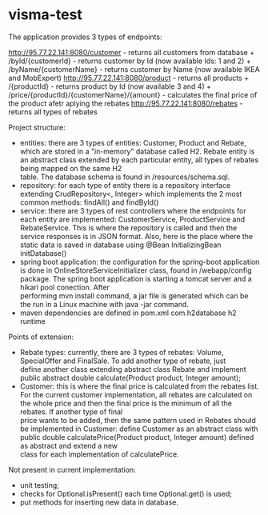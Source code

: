 # visma-test

The application provides 3 types of endpoints:

http://95.77.22.141:8080/customer - returns all customers from database 
      + /byId/{customerId} - returns customer by Id (now available Ids: 1 and 2)
      + /byName/{customerName} - returns customer by Name (now available IKEA and MobExpert)
http://95.77.22.141:8080/product - returns all products
      + /{productId} - returns product by Id (now available 3 and 4)
      + /price/{productId}/{customerName}/{amount} - calculates the final price of the product afetr aplying the rebates
http://95.77.22.141:8080/rebates - returns all types of rebates

Project structure:

  - entities: there are 3 types of entities: Customer, Product and Rebate, which are stored in a "in-memory" database called H2. 
              Rebate entity is an abstract class extended by each particular entity, all types of rebates being mapped on the same H2     
              table. The database schema is found in /resources/schema.sql.
  - repository: for each type of entity there is a repository interface extending CrudRepository<<EntityType>, Integer> which implements 
              the 2 most common methods: findAll() and findById()
  - service: there are 3 types of rest controllers where the endpoints for each entity are implemented: CustomerService, ProductService              and RebateService. This is where the repository is called and then the service responses is in JSON format. Also, here 
             is the place where the static data is saved in database using 
             @Bean
             InitializingBean init<EntityType>Database()
  - spring boot application: the configuration for the spring-boot application is done in OnlineStoreServiceInitializer class, found in                 /webapp/config package. The spring boot application is starting a tomcat server and a hikari pool conection. After       
                performing mvn install command, a jar file is generated which can be the run in a Linux machine with java -jar command.
  - maven dependencies are defined in pom.xml
              <dependency>
                  <groupId>com.h2database</groupId>
                  <artifactId>h2</artifactId>
                  <scope>runtime</scope>
              </dependency>
 
Points of extension:
  - Rebate types: currently, there are 3 types of rebates: Volume, SpecialOffer and FinalSale. To add another type of rebate, just  
                  define another class extending abstract class Rebate and implement public abstract double calculate(Product product, 
                  Integer amount);
  - Customer: this is where the final price is calculated from the rebates list. For the current customer implementation, all rebates 
              are calculated on the whole price and then the final price is the minimum of all the rebates. If another type of final  
              price wants to be added, then the same pattern used in Rebates should be implemented in Customer: define Customer as an 
              abstract class with public double calculatePrice(Product product, Integer amount) defined as abstract and extend a new  
              class for each implementation of calculatePrice.
              
 Not present in current implementation:
   - unit testing;
   - checks for Optional.isPresent() each time Optional.get() is used;
   - put methods for inserting new data in database.
         
